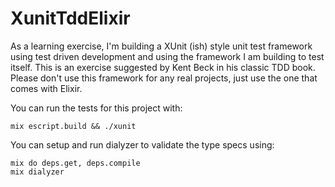 # XunitTddElixir

As a learning exercise, I'm building a XUnit (ish) style unit test framework using test driven development and using the framework I am building to test itself.  This is an exercise suggested by Kent Beck in his classic TDD book.  Please don't use this framework for any real projects, just use the one that comes with Elixir.

You can run the tests for this project with:

```
mix escript.build && ./xunit
```

You can setup and run dialyzer to validate the type specs using:

```
mix do deps.get, deps.compile
mix dialyzer
```
